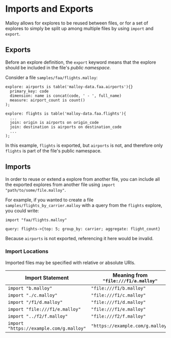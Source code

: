# Imports and Exports

Malloy allows for explores to be reused between files, or for a set of explores
to simply be split up among multiple files by using `import` and `export`.

## Exports

Before an explore definition, the `export` keyword means that the explore should
be included in the file's _public namespace_.

Consider a file <code>samples/faa/flights.malloy</code>:
```malloy
explore: airports is table('malloy-data.faa.airports'){}
  primary_key: code
  dimension: name is concat(code, ' - ', full_name)
  measure: airport_count is count()
);

explore: flights is table('malloy-data.faa.flights'){
  ...
  join: origin is airports on origin_code
  join: destination is airports on destination_code
  ...
);
```

In this example, `flights` is exported, but `airports` is not, and therefore
only `flights` is part of the file's public namespace.

## Imports

In order to reuse or extend a explore from another file, you can include all the
exported explores from another file using `import "path/to/some/file.malloy"`.

For example, if you wanted to create a file <code>samples/flights_by_carrier.malloy</code> with a query from the
`flights` explore, you could write:

```malloy
import "faa/flights.malloy"

query: flights->{top: 5; group_by: carrier; aggregate: flight_count}
```

Because `airports` is not exported, referencing it here would be invalid.

### Import Locations

Imported files may be specified with relative or absolute URIs.

| Import Statement | Meaning from `"file:///f1/a.malloy"` |
| ---------------- | --------|
| `import "b.malloy"` | `"file:///f1/b.malloy"` |
| `import "./c.malloy"` | `"file:///f1/c.malloy"` |
| `import "/f1/d.malloy"` | `"file:///f1/d.malloy"` |
| `import "file:///f1/e.malloy"` | `"file:///f1/e.malloy"` |
| `import "../f2/f.malloy"` | `"file:///f2/f.malloy"` |
| `import "https://example.com/g.malloy"` | `"https://example.com/g.malloy"` |